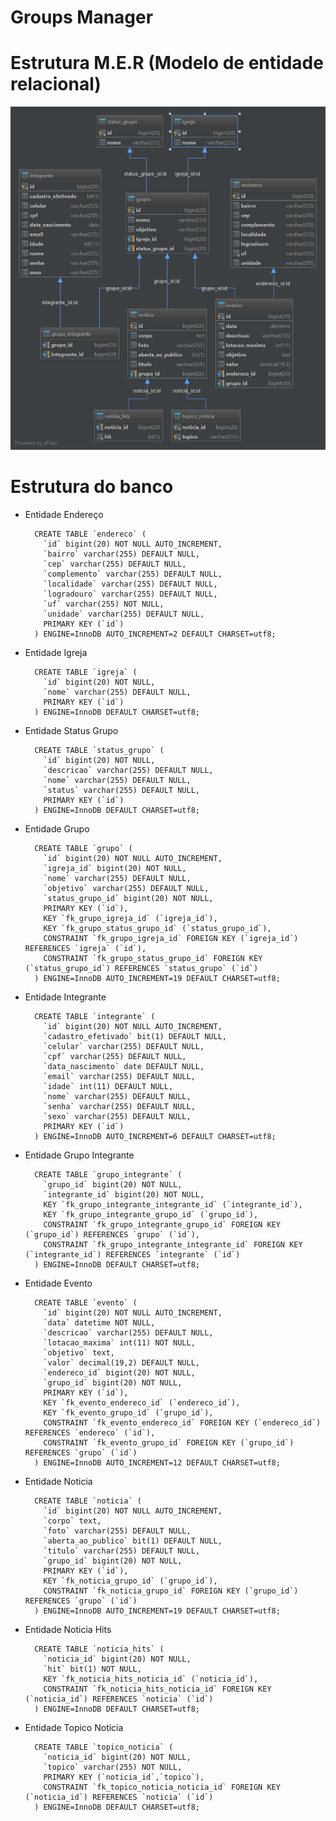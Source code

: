 # Groups Manager #

# Estrutura M.E.R (Modelo de entidade relacional)

![alt text](groups_manager.png)

# Estrutura do banco

* Entidade Endereço

        CREATE TABLE `endereco` (
          `id` bigint(20) NOT NULL AUTO_INCREMENT,
          `bairro` varchar(255) DEFAULT NULL,
          `cep` varchar(255) DEFAULT NULL,
          `complemento` varchar(255) DEFAULT NULL,
          `localidade` varchar(255) DEFAULT NULL,
          `logradouro` varchar(255) DEFAULT NULL,
          `uf` varchar(255) NOT NULL,
          `unidade` varchar(255) DEFAULT NULL,
          PRIMARY KEY (`id`)
        ) ENGINE=InnoDB AUTO_INCREMENT=2 DEFAULT CHARSET=utf8;
        
* Entidade Igreja

        CREATE TABLE `igreja` (
          `id` bigint(20) NOT NULL,
          `nome` varchar(255) DEFAULT NULL,
          PRIMARY KEY (`id`)
        ) ENGINE=InnoDB DEFAULT CHARSET=utf8;        
        
* Entidade Status Grupo

        CREATE TABLE `status_grupo` (
          `id` bigint(20) NOT NULL,
          `descricao` varchar(255) DEFAULT NULL,
          `nome` varchar(255) DEFAULT NULL,
          `status` varchar(255) DEFAULT NULL,
          PRIMARY KEY (`id`)
        ) ENGINE=InnoDB DEFAULT CHARSET=utf8;
        
* Entidade Grupo

        CREATE TABLE `grupo` (
          `id` bigint(20) NOT NULL AUTO_INCREMENT,
          `igreja_id` bigint(20) NOT NULL,
          `nome` varchar(255) DEFAULT NULL,
          `objetivo` varchar(255) DEFAULT NULL,
          `status_grupo_id` bigint(20) NOT NULL,
          PRIMARY KEY (`id`),
          KEY `fk_grupo_igreja_id` (`igreja_id`),
          KEY `fk_grupo_status_grupo_id` (`status_grupo_id`),
          CONSTRAINT `fk_grupo_igreja_id` FOREIGN KEY (`igreja_id`) REFERENCES `igreja` (`id`),
          CONSTRAINT `fk_grupo_status_grupo_id` FOREIGN KEY (`status_grupo_id`) REFERENCES `status_grupo` (`id`)
        ) ENGINE=InnoDB AUTO_INCREMENT=19 DEFAULT CHARSET=utf8;        
        
* Entidade Integrante

        CREATE TABLE `integrante` (
          `id` bigint(20) NOT NULL AUTO_INCREMENT,
          `cadastro_efetivado` bit(1) DEFAULT NULL,
          `celular` varchar(255) DEFAULT NULL,
          `cpf` varchar(255) DEFAULT NULL,
          `data_nascimento` date DEFAULT NULL,
          `email` varchar(255) DEFAULT NULL,
          `idade` int(11) DEFAULT NULL,
          `nome` varchar(255) DEFAULT NULL,
          `senha` varchar(255) DEFAULT NULL,
          `sexo` varchar(255) DEFAULT NULL,
          PRIMARY KEY (`id`)
        ) ENGINE=InnoDB AUTO_INCREMENT=6 DEFAULT CHARSET=utf8;    
        
* Entidade Grupo Integrante

        CREATE TABLE `grupo_integrante` (
          `grupo_id` bigint(20) NOT NULL,
          `integrante_id` bigint(20) NOT NULL,
          KEY `fk_grupo_integrante_integrante_id` (`integrante_id`),
          KEY `fk_grupo_integrante_grupo_id` (`grupo_id`),
          CONSTRAINT `fk_grupo_integrante_grupo_id` FOREIGN KEY (`grupo_id`) REFERENCES `grupo` (`id`),
          CONSTRAINT `fk_grupo_integrante_integrante_id` FOREIGN KEY (`integrante_id`) REFERENCES `integrante` (`id`)
        ) ENGINE=InnoDB DEFAULT CHARSET=utf8;           
        
* Entidade Evento

        CREATE TABLE `evento` (
          `id` bigint(20) NOT NULL AUTO_INCREMENT,
          `data` datetime NOT NULL,
          `descricao` varchar(255) DEFAULT NULL,
          `lotacao_maxima` int(11) NOT NULL,
          `objetivo` text,
          `valor` decimal(19,2) DEFAULT NULL,
          `endereco_id` bigint(20) NOT NULL,
          `grupo_id` bigint(20) NOT NULL,
          PRIMARY KEY (`id`),
          KEY `fk_evento_endereco_id` (`endereco_id`),
          KEY `fk_evento_grupo_id` (`grupo_id`),
          CONSTRAINT `fk_evento_endereco_id` FOREIGN KEY (`endereco_id`) REFERENCES `endereco` (`id`),
          CONSTRAINT `fk_evento_grupo_id` FOREIGN KEY (`grupo_id`) REFERENCES `grupo` (`id`)
        ) ENGINE=InnoDB AUTO_INCREMENT=12 DEFAULT CHARSET=utf8;
                         
* Entidade Noticia

        CREATE TABLE `noticia` (
          `id` bigint(20) NOT NULL AUTO_INCREMENT,
          `corpo` text,
          `foto` varchar(255) DEFAULT NULL,
          `aberta_ao_publico` bit(1) DEFAULT NULL,
          `titulo` varchar(255) DEFAULT NULL,
          `grupo_id` bigint(20) NOT NULL,
          PRIMARY KEY (`id`),
          KEY `fk_noticia_grupo_id` (`grupo_id`),
          CONSTRAINT `fk_noticia_grupo_id` FOREIGN KEY (`grupo_id`) REFERENCES `grupo` (`id`)
        ) ENGINE=InnoDB AUTO_INCREMENT=19 DEFAULT CHARSET=utf8;
        
* Entidade Noticia Hits

        CREATE TABLE `noticia_hits` (
          `noticia_id` bigint(20) NOT NULL,
          `hit` bit(1) NOT NULL,
          KEY `fk_noticia_hits_noticia_id` (`noticia_id`),
          CONSTRAINT `fk_noticia_hits_noticia_id` FOREIGN KEY (`noticia_id`) REFERENCES `noticia` (`id`)
        ) ENGINE=InnoDB DEFAULT CHARSET=utf8;             
        
* Entidade Topico Noticia

        CREATE TABLE `topico_noticia` (
          `noticia_id` bigint(20) NOT NULL,
          `topico` varchar(255) NOT NULL,
          PRIMARY KEY (`noticia_id`,`topico`),
          CONSTRAINT `fk_topico_noticia_noticia_id` FOREIGN KEY (`noticia_id`) REFERENCES `noticia` (`id`)
        ) ENGINE=InnoDB DEFAULT CHARSET=utf8;                   